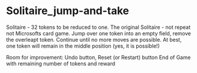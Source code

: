 # Solitaire_jump-and-take
Solitaire - 32 tokens to be reduced to one.
The original Solitaire - not repeat not Microsofts card game.
Jump over one token into an empty field, remove the overleapt token.
Continue until no more moves are possible.
At best, one token will remain in the middle position (yes, it is possible!)

Room for improvement: Undo button, Reset (or Restart) button
End of Game with remaining number of tokens and reward
